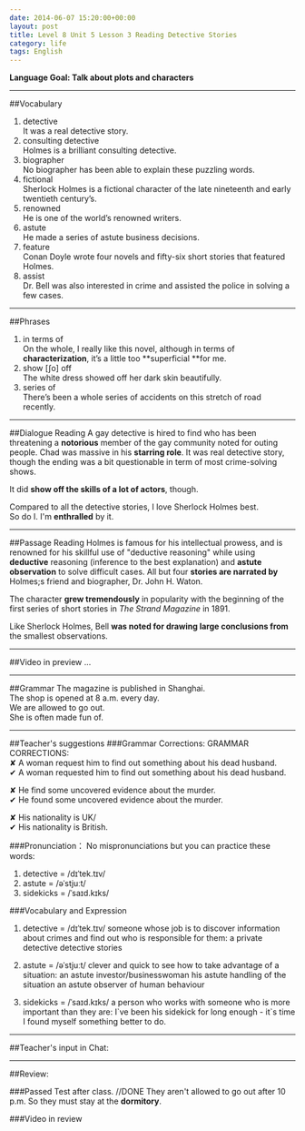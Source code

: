 ```yaml
---
date: 2014-06-07 15:20:00+00:00
layout: post
title: Level 8 Unit 5 Lesson 3 Reading Detective Stories
category: life
tags: English
---
```

**Language Goal: Talk about plots and characters**

----------
##Vocabulary
1. detective  
It was a real detective story.
2. consulting detective  
Holmes is a brilliant consulting detective.
3. biographer  
No biographer has been able to explain these puzzling words. 
4. fictional  
Sherlock Holmes is a fictional character of the late nineteenth and early twentieth century’s.
5. renowned  
He is one of the world’s renowned writers.
6. astute  
He made a series of astute business decisions.
7. feature  
Conan Doyle wrote four novels and fifty-six short stories that featured Holmes.
8. assist  
Dr. Bell was also interested in crime and assisted the police in solving a few cases. 

----------
##Phrases 
1. in terms of  
On the whole, I really like this novel, although in terms of **characterization**, it’s a little too **superficial **for me.
2. show [ʃo] off  
The white dress showed off her dark skin beautifully.
3. series of  
There’s been a whole series of accidents on this stretch of road recently.

----------
##Dialogue Reading
A gay detective is hired to find who has been threatening a **notorious** member of the gay community noted for outing people. Chad was massive in his **starring role**. It was real detective story, though the ending was a bit questionable in term of most crime-solving shows.

It did **show off the skills of a lot of actors**, though.

Compared to all the detective stories, I love Sherlock Holmes best.  
So do I. I'm **enthralled** by it.

----------
##Passage Reading
Holmes is famous for his intellectual prowess, and is renowned for his skillful use of "deductive reasoning" while using **deductive** reasoning (inference to the best explanation) and **astute observation** to solve difficult cases. All but four **stories are narrated by** Holmes;s friend and biographer, Dr. John H. Waton.

The character **grew tremendously** in popularity with the beginning of the first series of short stories in _The Strand Magazine_ in 1891.

Like Sherlock Holmes, Bell **was noted for drawing large conclusions from** the smallest observations.

----------
##Video in preview
...

----------
##Grammar
The magazine is published in Shanghai.  
The shop is opened at 8 a.m. every day.  
We are allowed to go out.  
She is often made fun of. 

----------
##Teacher's suggestions
###Grammar Corrections:
GRAMMAR CORRECTIONS:  
✘ A woman request him to find out something about his dead husband.  
✔ A woman requested him to find out something about his dead husband.  

✘ He find some uncovered evidence about the murder.  
✔ He found some uncovered evidence about the murder.  

✘ His nationality is UK/  
✔ His nationality is British. 

###Pronunciation：
No mispronunciations but you can practice these words:  
1. detective = /dɪˈtek.tɪv/  
2. astute = /əˈstjuːt/  
3. sidekicks = /ˈsaɪd.kɪks/ 


###Vocabulary and Expression
1. detective = /dɪˈtek.tɪv/ someone whose job is to discover information about crimes and find out who is responsible for them: a private detective detective stories

2. astute = /əˈstjuːt/ clever and quick to see how to take advantage of a situation: an astute investor/businesswoman his astute handling of the situation an astute observer of human behaviour

3. sidekicks = /ˈsaɪd.kɪks/ a person who works with someone who is more important than they are: I\`ve been his sidekick for long enough - it\`s time I found myself something better to do.

 
----------
##Teacher's input in Chat:  

----------
##Review:

###Passed Test after class.
//DONE
They aren't allowed to go out after 10 p.m. So they must stay at the **dormitory**.

###Video in review


